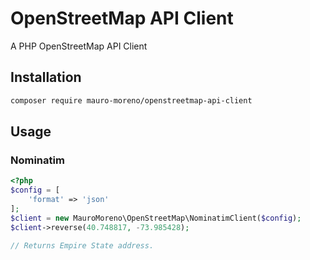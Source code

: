# OpenStreetMap API Client
A PHP OpenStreetMap API Client

## Installation

```bash
composer require mauro-moreno/openstreetmap-api-client
```

## Usage

### Nominatim

```php
<?php
$config = [
    'format' => 'json'
];
$client = new MauroMoreno\OpenStreetMap\NominatimClient($config);
$client->reverse(40.748817, -73.985428);

// Returns Empire State address.
```